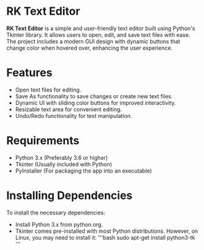 # RK Text Editor
**RK Text Editor** is a simple and user-friendly text editor built using Python's Tkinter library. It allows users to open, edit, and save text files with ease. The project includes a modern GUI design with dynamic buttons that change color when hovered over, enhancing the user experience.

# Features
* Open text files for editing.
* Save As functionality to save changes or create new text files.
* Dynamic UI with sliding color buttons for improved interactivity.
* Resizable text area for convenient editing.
* Undo/Redo functionality for text manipulation.

# Requirements
* Python 3.x (Preferably 3.6 or higher)
* Tkinter (Usually included with Python)
* PyInstaller (For packaging the app into an executable)

# Installing Dependencies
To install the necessary dependencies:
* Install Python 3.x from python.org.
* Tkinter comes pre-installed with most Python distributions. However, on Linux, you may need to install it:
'''bash
sudo apt-get install python3-tk
'''

